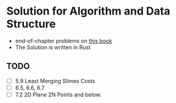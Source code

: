 # Solution for Algorithm and Data Structure

- end-of-chapter problems on [this book](https://www.amazon.co.jp/dp/4065128447)
- The Solution is written in Rust

## TODO

- [ ] 5.9 Least Merging Slimes Costs
- [ ] 6.5, 6.6, 6.7
- [ ] 7.2 2D Plane 2N Points and below.
